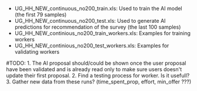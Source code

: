 - UG_HH_NEW_continuous_no200_train.xls: Used to train the AI model (the first 79 samples)
- UG_HH_NEW_continuous_no200_test.xls: Used to generate AI predictions for recommendation of the survey (the last 100 samples)
- UG_HH_NEW_continious_no200_train_workers.xls: Examples for training workers
- UG_HH_NEW_continious_no200_test_workers.xls: Examples for validating workers


#TODO:
    1. The AI proposal should/could be shown once the user proposal have been validated and is already read only to make sure users doesn't update their first proposal.
    2. Find a testing process for worker. Is it usefull?
    3. Gather new data from these runs? (time_spent_prop, effort, min_offer ???)
